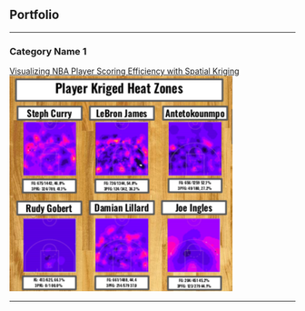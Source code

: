 ## Portfolio

---

### Category Name 1 

[Visualizing NBA Player Scoring Efficiency with Spatial Kriging](NBA-heatmaps/NBA-heatmaps.md)
![Heat Maps](images/player-heatmaps.png)

---
